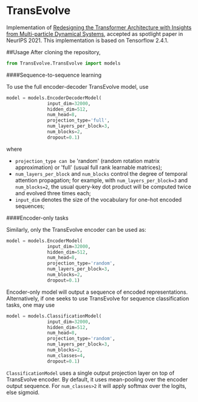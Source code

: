 # TransEvolve

Implementation of [Redesigning the Transformer Architecture with Insights from Multi-particle Dynamical Systems](https://arxiv.org/abs/2109.15142), accepted as spotlight paper in NeurIPS 2021.
This implementation is based on Tensorflow 2.4.1.

##Usage
After cloning the repository, 
```python
from TransEvolve.TransEvolve import models
```
####Sequence-to-sequence learning

To use the full encoder-decoder TransEvolve model, use
```python
model = models.EncoderDecoderModel(
               input_dim=32000,
               hidden_dim=512,
               num_head=8,
               projection_type='full',
               num_layers_per_block=3,
               num_blocks=2,
               dropout=0.1)
```
where 
* `projection_type can be` 'random' (random rotation matrix approximation) or 'full' (usual full rank learnable matrices);
* `num_layers_per_block` and `num_blocks` control the degree of temporal attention propagation; for example, with  `num_layers_per_block=3` and `num_blocks=2`, the usual query-key dot
product will be computed twice and evolved three times each;
* `input_dim` denotes the size of the vocabulary for one-hot encoded sequences;

####Encoder-only tasks

Similarly, only the TransEvolve encoder can be used as:
```python
model = models.EncoderModel(
               input_dim=32000,
               hidden_dim=512,
               num_head=8,
               projection_type='random',
               num_layers_per_block=3,
               num_blocks=2,
               dropout=0.1)
```
Encoder-only model will output a sequence of encoded representations. Alternatively, if one seeks to use TransEvolve for sequence classification tasks, one may use 
```python
model = models.ClassificationModel(
               input_dim=32000,
               hidden_dim=512,
               num_head=8,
               projection_type='random',
               num_layers_per_block=3,
               num_blocks=2,
               num_classes=4,
               dropout=0.1)
```
`ClassificationModel` uses a single output projection layer on top of TransEvolve encoder. By default, it uses mean-pooling over the encoder output sequence. For `num_classes>2` it will apply softmax over the logits, else sigmoid.

